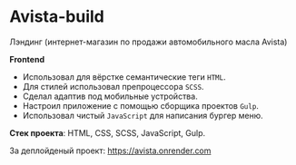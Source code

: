 # Avista-build

Лэндинг (интернет-магазин по продажи автомобильного масла Avista)

**Frontend**
- Использовал для вёрстке семантические теги `HTML`.
- Для стилей использовал препроцессора `SCSS`.
- Сделал адаптив под мобильные устройства.
- Настроил приложение с помощью сборщика проектов `Gulp`.
- Использовал чистый `JavaScript` для написания бургер меню.

**Стек проекта**: HTML, CSS, SCSS, JavaScript, Gulp.

За деплойденый проект: https://avista.onrender.com 
